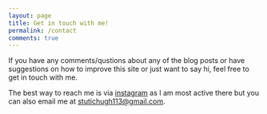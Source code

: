 ```yaml
---
layout: page
title: Get in touch with me!
permalink: /contact
comments: true
---
```


If you have any comments/qustions about any of the blog posts or have suggestions on how to improve this site or just want to say hi, feel free to get in touch with me.

The best way to reach me is via [instagram](https://www.instagram.com/s2teee/)  as I am most active there but you can also email me at stutichugh113@gmail.com.
